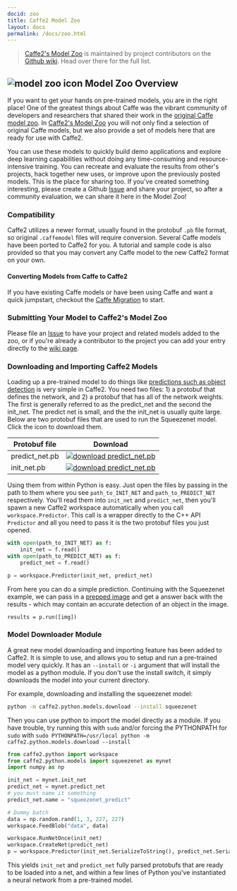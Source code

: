 ```yaml
---
docid: zoo
title: Caffe2 Model Zoo
layout: docs
permalink: /docs/zoo.html
---
```


> [Caffe2's Model Zoo](https://github.com/caffe2/caffe2/wiki/Model-Zoo) is maintained by project contributors on the [Github wiki](https://github.com/caffe2/caffe2/wiki/Model-Zoo). Head over there for the full list.

## ![model zoo icon ](../static/images/landing-puzzle.png) Model Zoo Overview

If you want to get your hands on pre-trained models, you are in the right place! One of the greatest things about Caffe was the vibrant community of developers and researchers that shared their work in the [original Caffe model zoo](https://github.com/BVLC/caffe/wiki/Model-Zoo). In [Caffe2's Model Zoo](https://github.com/caffe2/caffe2/wiki/Model-Zoo) you will not only find a selection of original Caffe models, but we also provide a set of models here that are ready for use with Caffe2.

You can use these models to quickly build demo applications and explore deep learning capabilities without doing any time-consuming and resource-intensive training. You can recreate and evaluate the results from other's projects, hack together new uses, or improve upon the previously posted models. This is the place for sharing too. If you've created something interesting, please create a Github [Issue](https://github.com/caffe2/caffe2/issues) and share your project, so after a community evaluation, we can share it here in the Model Zoo!

### Compatibility

Caffe2 utilizes a newer format, usually found in the protobuf `.pb` file format, so original `.caffemodel` files will require conversion. Several Caffe models have been ported to Caffe2 for you. A tutorial and sample code is also provided so that you may convert any Caffe model to the new Caffe2 format on your own.

#### Converting Models from Caffe to Caffe2

If you have existing Caffe models or have been using Caffe and want a quick jumpstart, checkout the [Caffe Migration](caffe-migration.html) to start.

### Submitting Your Model to Caffe2's Model Zoo

Please file an [Issue](https://github.com/caffe2/caffe2/issues) to have your project and related models added to the zoo, or if you're already a contributor to the project you can add your entry directly to the [wiki page](https://github.com/caffe2/caffe2/wiki/Model-Zoo).

### Downloading and Importing Caffe2 Models

Loading up a pre-trained model to do things like [predictions such as object detection](tutorial-loading-pre-trained-models.html) is very simple in Caffe2. You need two files: 1) a protobuf that defines the network, and 2) a protobuf that has all of the network weights. The first is generally referred to as the predict_net and the second the init_net. The predict net is small, and the the init_net is usually quite large. Below are two protobuf files that are used to run the Squeezenet model. Click the icon to download them.

|Protobuf file | Download |
|-----|-----|
| predict_net.pb | [![download predict_net.pb](../static/images/download-c2.png)](https://s3.amazonaws.com/download.caffe2.ai/models/squeezenet/predict_net.pb) |
| init_net.pb | [![download predict_net.pb](../static/images/download-c2.png)](https://s3.amazonaws.com/download.caffe2.ai/models/squeezenet/init_net.pb) |

Using them from within Python is easy. Just open the files by passing in the path to them where you see `path_to_INIT_NET` and `path_to_PREDICT_NET` respectively. You'll read them into `init_net` and  `predict_net`, then you'll spawn a new Caffe2 workspace automatically when you call `workspace.Predictor`. This call is a wrapper directly to the C++ API `Predictor` and all you need to pass it is the two protobuf files you just opened.

```python
with open(path_to_INIT_NET) as f:
    init_net = f.read()
with open(path_to_PREDICT_NET) as f:
    predict_net = f.read()

p = workspace.Predictor(init_net, predict_net)
```

From here you can do a simple prediction. Continuing with the Squeezenet example, we can pass in a [prepped image](tutorial-image-pre-processing.html) and get a answer back with the results - which may contain an accurate detection of an object in the image.

```
results = p.run([img])
```

### Model Downloader Module

A great new model downloading and importing feature has been added to Caffe2. It is simple to use, and allows you to setup and run a pre-trained model very quickly. It has an `--install` or `-i` argument that will install the model as a python module. If you don't use the install switch, it simply downloads the model into your current directory.

For example, downloading and installing the squeezenet model:

```bash
python -m caffe2.python.models.download --install squeezenet
```

Then you can use python to import the model directly as a module. If you have trouble, try running this with `sudo` and/or forcing the PYTHONPATH for `sudo` with `sudo PYTHONPATH=/usr/local python -m caffe2.python.models.download --install`

```python
from caffe2.python import workspace
from caffe2.python.models import squeezenet as mynet
import numpy as np

init_net = mynet.init_net
predict_net = mynet.predict_net
# you must name it something
predict_net.name = "squeezenet_predict"

# Dummy batch
data = np.random.rand(1, 3, 227, 227)
workspace.FeedBlob("data", data)

workspace.RunNetOnce(init_net)
workspace.CreateNet(predict_net)
p = workspace.Predictor(init_net.SerializeToString(), predict_net.SerializeToString())
```

This yields `init_net` and `predict_net` fully parsed protobufs that are ready to be loaded into a net, and within a few lines of Python you've instantiated a neural network from a pre-trained model.
